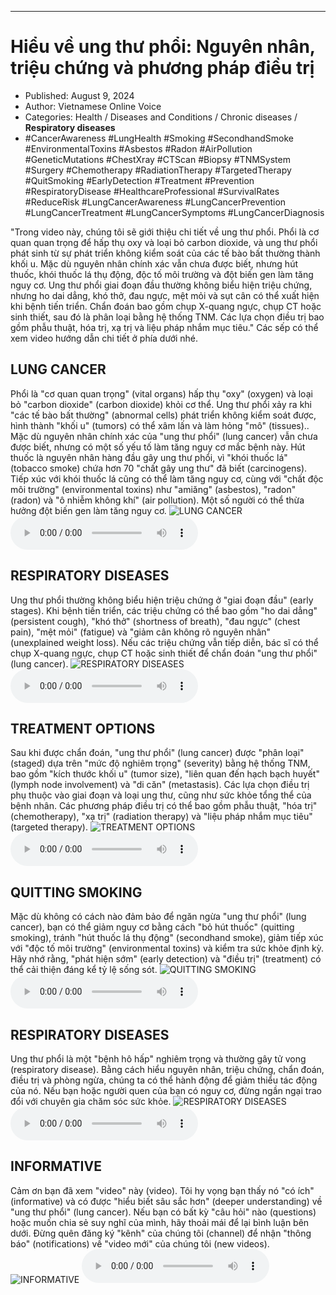 
---

# Hiểu về ung thư phổi: Nguyên nhân, triệu chứng và phương pháp điều trị

- Published: August 9, 2024
- Author: Vietnamese Online Voice
- Categories: Health / Diseases and Conditions / Chronic diseases / **Respiratory diseases**
- #CancerAwareness #LungHealth #Smoking #SecondhandSmoke #EnvironmentalToxins #Asbestos #Radon #AirPollution #GeneticMutations #ChestXray #CTScan #Biopsy #TNMSystem #Surgery #Chemotherapy #RadiationTherapy #TargetedTherapy #QuitSmoking #EarlyDetection #Treatment #Prevention #RespiratoryDisease #HealthcareProfessional #SurvivalRates #ReduceRisk #LungCancerAwareness #LungCancerPrevention #LungCancerTreatment #LungCancerSymptoms #LungCancerDiagnosis

"Trong video này, chúng tôi sẽ giới thiệu chi tiết về ung thư phổi. Phổi là cơ quan quan trọng để hấp thụ oxy và loại bỏ carbon dioxide, và ung thư phổi phát sinh từ sự phát triển không kiểm soát của các tế bào bất thường thành khối u. Mặc dù nguyên nhân chính xác vẫn chưa được biết, nhưng hút thuốc, khói thuốc lá thụ động, độc tố môi trường và đột biến gen làm tăng nguy cơ. Ung thư phổi giai đoạn đầu thường không biểu hiện triệu chứng, nhưng ho dai dẳng, khó thở, đau ngực, mệt mỏi và sụt cân có thể xuất hiện khi bệnh tiến triển. Chẩn đoán bao gồm chụp X-quang ngực, chụp CT hoặc sinh thiết, sau đó là phân loại bằng hệ thống TNM. Các lựa chọn điều trị bao gồm phẫu thuật, hóa trị, xạ trị và liệu pháp nhắm mục tiêu." Các sếp có thể xem video hướng dẫn chi tiết ở phía dưới nhé.


## LUNG CANCER

Phổi là "cơ quan quan trọng" (vital organs) hấp thụ "oxy" (oxygen) và loại bỏ "carbon dioxide" (carbon dioxide) khỏi cơ thể. Ung thư phổi xảy ra khi "các tế bào bất thường" (abnormal cells) phát triển không kiểm soát được, hình thành "khối u" (tumors) có thể xâm lấn và làm hỏng "mô" (tissues).. Mặc dù nguyên nhân chính xác của "ung thư phổi" (lung cancer) vẫn chưa được biết, nhưng có một số yếu tố làm tăng nguy cơ mắc bệnh này. Hút thuốc là nguyên nhân hàng đầu gây ung thư phổi, vì "khói thuốc lá" (tobacco smoke) chứa hơn 70 "chất gây ung thư" đã biết (carcinogens). Tiếp xúc với khói thuốc lá cũng có thể làm tăng nguy cơ, cùng với "chất độc môi trường" (environmental toxins) như "amiăng" (asbestos), "radon" (radon) và "ô nhiễm không khí" (air pollution). Một số người có thể thừa hưởng đột biến gen làm tăng nguy cơ.
![LUNG CANCER](https://http-archiver-apis-production-80.schnworks.com/storage/images/transitions/2024-08-09/transition-6617992953-Montserrat-Bold-004895.jpg)
<audio controls>
    <source src="https://http-archiver-apis-production-80.schnworks.com/storage/storage/audio/file-18365009357.mp3" type="audio/mpeg">
</audio>



## RESPIRATORY DISEASES

Ung thư phổi thường không biểu hiện triệu chứng ở "giai đoạn đầu" (early stages). Khi bệnh tiến triển, các triệu chứng có thể bao gồm "ho dai dẳng" (persistent cough), "khó thở" (shortness of breath), "đau ngực" (chest pain), "mệt mỏi" (fatigue) và "giảm cân không rõ nguyên nhân" (unexplained weight loss). Nếu các triệu chứng vẫn tiếp diễn, bác sĩ có thể chụp X-quang ngực, chụp CT hoặc sinh thiết để chẩn đoán "ung thư phổi" (lung cancer).
![RESPIRATORY DISEASES](https://http-archiver-apis-production-80.schnworks.com/storage/images/transitions/2024-08-09/transition--15843427353-Montserrat-Bold-303F9F.jpg)
<audio controls>
    <source src="https://http-archiver-apis-production-80.schnworks.com/storage/storage/audio/file-38903318077.mp3" type="audio/mpeg">
</audio>



## TREATMENT OPTIONS

Sau khi được chẩn đoán, "ung thư phổi" (lung cancer) được "phân loại" (staged) dựa trên "mức độ nghiêm trọng" (severity) bằng hệ thống TNM, bao gồm "kích thước khối u" (tumor size), "liên quan đến hạch bạch huyết" (lymph node involvement) và "di căn" (metastasis). Các lựa chọn điều trị phụ thuộc vào giai đoạn và loại ung thư, cũng như sức khỏe tổng thể của bệnh nhân. Các phương pháp điều trị có thể bao gồm phẫu thuật, "hóa trị" (chemotherapy), "xạ trị" (radiation therapy) và "liệu pháp nhắm mục tiêu" (targeted therapy).
![TREATMENT OPTIONS](https://http-archiver-apis-production-80.schnworks.com/storage/images/transitions/2024-08-09/transition--5582735359-Montserrat-Black-4A148C.jpg)
<audio controls>
    <source src="https://http-archiver-apis-production-80.schnworks.com/storage/storage/audio/file-25113657240.mp3" type="audio/mpeg">
</audio>



## QUITTING SMOKING

Mặc dù không có cách nào đảm bảo để ngăn ngừa "ung thư phổi" (lung cancer), bạn có thể giảm nguy cơ bằng cách "bỏ hút thuốc" (quitting smoking), tránh "hút thuốc lá thụ động" (secondhand smoke), giảm tiếp xúc với "độc tố môi trường" (environmental toxins) và kiểm tra sức khỏe định kỳ. Hãy nhớ rằng, "phát hiện sớm" (early detection) và "điều trị" (treatment) có thể cải thiện đáng kể tỷ lệ sống sót.
![QUITTING SMOKING](https://http-archiver-apis-production-80.schnworks.com/storage/images/transitions/2024-08-09/transition--11810991134-Montserrat-Medium-512DA8.jpg)
<audio controls>
    <source src="https://http-archiver-apis-production-80.schnworks.com/storage/storage/audio/file-14281791558.mp3" type="audio/mpeg">
</audio>



## RESPIRATORY DISEASES

Ung thư phổi là một "bệnh hô hấp" nghiêm trọng và thường gây tử vong (respiratory disease). Bằng cách hiểu nguyên nhân, triệu chứng, chẩn đoán, điều trị và phòng ngừa, chúng ta có thể hành động để giảm thiểu tác động của nó. Nếu bạn hoặc người quen của bạn có nguy cơ, đừng ngần ngại trao đổi với chuyên gia chăm sóc sức khỏe.
![RESPIRATORY DISEASES](https://http-archiver-apis-production-80.schnworks.com/storage/images/transitions/2024-08-09/transition--11266915738-Montserrat-ExtraBold-880E4F.jpg)
<audio controls>
    <source src="https://http-archiver-apis-production-80.schnworks.com/storage/storage/audio/file-4626028185.mp3" type="audio/mpeg">
</audio>



## INFORMATIVE

Cảm ơn bạn đã xem "video" này (video). Tôi hy vọng bạn thấy nó "có ích" (informative) và có được "hiểu biết sâu sắc hơn" (deeper understanding) về "ung thư phổi" (lung cancer). Nếu bạn có bất kỳ "câu hỏi" nào (questions) hoặc muốn chia sẻ suy nghĩ của mình, hãy thoải mái để lại bình luận bên dưới. Đừng quên đăng ký "kênh" của chúng tôi (channel) để nhận "thông báo" (notifications) về "video mới" của chúng tôi (new videos).
![INFORMATIVE](https://http-archiver-apis-production-80.schnworks.com/storage/images/transitions/2024-08-09/transition-24927429575-Montserrat-SemiBold-7B1FA2.jpg)
<audio controls>
    <source src="https://http-archiver-apis-production-80.schnworks.com/storage/storage/audio/file-20598283807.mp3" type="audio/mpeg">
</audio>

